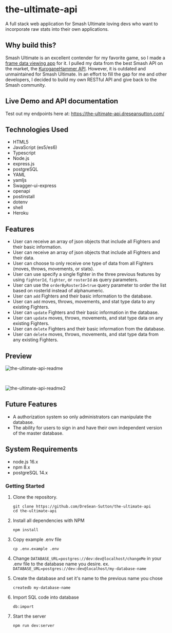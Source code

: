 # the-ultimate-api

A full stack web application for Smash Ultimate loving devs who want to incorporate raw stats into their own applications.

## Why build this?

Smash Ultimate is an excellent contender for my favorite game, so I made a [frame data viewing app](https://dresean-sutton.github.io/smashmate/) for it. I pulled my data from the best Smash API on the market, the [KuroganeHammer API](https://github.com/Frannsoft/FrannHammer). However, it is outdated and unmaintained for Smash Ultimate. In an effort to fill the gap for me and other developers, I decided to build my own RESTful API and give back to the Smash community.

## Live Demo and API documentation

Test out my endpoints here at: https://the-ultimate-api.dreseansutton.com/

## Technologies Used

- HTML5
- JavaScript (es5/es6)
- Typescript
- Node.js
- express.js
- postgreSQL
- YAML
- yamljs
- Swagger-ui-express
- openapi
- postinstall
- dotenv
- shell
- Heroku

## Features

- User can receive an array of json objects that include all Fighters and their basic information.
- User can receive an array of json objects that include all Fighters and their data.
- User can choose to only receive one type of data from all Fighters (moves, throws, movements, or stats).
- User can use specify a single fighter in the three previous features by using `fighterId`, `fighter`, or `rosterId` as query parameters.
- User can use the `orderByRosterId=true` query parameter to order the list based on rosterId instead of alphanumeric.
- User can `add` Fighters and their basic information to the database.
- User can `add` moves, throws, movements, and stat type data to any existing Fighters.
- User can `update` Fighters and their basic information in the database.
- User can `update` moves, throws, movements, and stat type data on any existing Fighters.
- User can `delete` Fighters and their basic information from the database.
- User can `delete` moves, throws, movements, and stat type data from any existing Fighters.

## Preview

![the-ultimate-api-readme](https://user-images.githubusercontent.com/90172283/166004672-0a806c1a-5bda-4f76-a2f0-89f5a510f725.gif)

</br>

![the-ultimate-api-readme2](https://user-images.githubusercontent.com/90172283/166005685-8c59f6b8-6a26-4ce1-9e48-850369b3ec51.gif)

## Future Features

- A authorization system so only administrators can manipulate the database.
- The ability for users to sign in and have their own independent version of the master database.

## System Requirements
- node.js 16.x
- npm 8.x
- postgreSQL 14.x

### Getting Started

1. Clone the repository.
    ```shell
    git clone https://github.com/DreSean-Sutton/the-ultimate-api
    cd the-ultimate-api
    ```
2. Install all dependencies with NPM
    ```shell
    npm install
    ```
3. Copy example .env file
    ```shell
    cp .env.example .env
    ```
4. Change `DATABASE_URL=postgres://dev:dev@localhost/changeMe` in your .env file to the database name you desire. ex. `DATABASE_URL=postgres://dev:dev@localhost/my-database-name`

5. Create the database and set it's name to the previous name you chose
    ```shell
    createdb my-database-name
    ```
6. Import SQL code into database
    ```shell
    db:import
    ```
7. Start the server
    ```shell
    npm run dev:server
    ```

